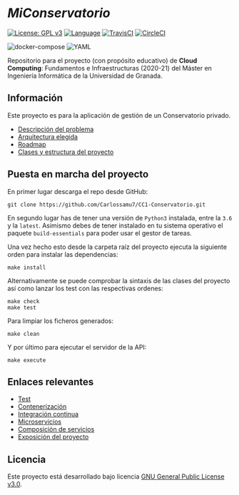 # *MiConservatorio*

[![License: GPL v3](https://img.shields.io/badge/License-GPL%20v3-blue.svg)](https://www.gnu.org/licenses/gpl-3.0)
[![Language](https://img.shields.io/badge/Language-Python-blue.svg)](https://www.python.org/)
[![TravisCI](https://travis-ci.com/Carlossamu7/CC1-Conservatorio.svg?branch=master)](https://travis-ci.com/github/Carlossamu7/CC1-Conservatorio)
[![CircleCI](https://circleci.com/gh/Carlossamu7/CC1-Conservatorio.svg?style=svg)](https://app.circleci.com/pipelines/github/Carlossamu7/CC1-Conservatorio)

![docker-compose](https://github.com/Carlossamu7/CC1-Conservatorio/workflows/Comprobar%20docker%20compose/badge.svg)
![YAML](https://github.com/Carlossamu7/CC1-Conservatorio/workflows/Comprobar%20YAML/badge.svg)

Repositorio para el proyecto (con propósito educativo) de **Cloud Computing**: Fundamentos e Infraestructuras (2020-21) del Máster en Ingeniería Informática de la Universidad de Granada.

## Información ##

Este proyecto es para la aplicación de gestión de un Conservatorio privado.

- [Descripción del problema](https://github.com/Carlossamu7/CC1-Conservatorio/blob/master/docs/descripcion.md)
- [Arquitectura elegida](https://github.com/Carlossamu7/CC1-Conservatorio/blob/master/docs/arquitectura.md)
- [Roadmap](https://github.com/Carlossamu7/CC1-Conservatorio/blob/master/docs/roadmap.md)
- [Clases y estructura del proyecto](https://github.com/Carlossamu7/CC1-Conservatorio/blob/master/docs/clasessindetalle.md)

## Puesta en marcha del proyecto ##

En primer lugar descarga el repo desde GitHub:

```
git clone https://github.com/Carlossamu7/CC1-Conservatorio.git
```

En segundo lugar has de tener una versión de `Python3` instalada, entre la `3.6` y la `latest`. Asimismo debes de tener instalado en tu sistema operativo el paquete `build-essentials` para poder usar el gestor de tareas.

Una vez hecho esto desde la carpeta raíz del proyecto ejecuta la siguiente orden para instalar las dependencias:

```
make install
```

Alternativamente se puede comprobar la sintaxis de las clases del proyecto así como lanzar los test con las respectivas ordenes:

```
make check
make test
```

Para limpiar los ficheros generados:
```
make clean
```

Y por último para ejecutar el servidor de la API:
```
make execute
```

## Enlaces relevantes ##

- [Test](https://github.com/Carlossamu7/CC1-Conservatorio/blob/master/docs/test.md)
- [Contenerización](https://github.com/Carlossamu7/CC1-Conservatorio/blob/master/docs/docker.md)
- [Integración continua](https://github.com/Carlossamu7/CC1-Conservatorio/blob/master/docs/ci.md)
- [Microservicios](https://github.com/Carlossamu7/CC1-Conservatorio/blob/master/docs/microservices.md)
- [Composición de servicios](https://github.com/Carlossamu7/CC1-Conservatorio/blob/master/docs/docker_compose.md)
- [Exposición del proyecto](https://github.com/Carlossamu7/CC1-Conservatorio/blob/master/docs/MiConservatorio.pdf)

## Licencia

Este proyecto está desarrollado bajo licencia [GNU General Public License v3.0](https://es.wikipedia.org/wiki/GNU_General_Public_License).
